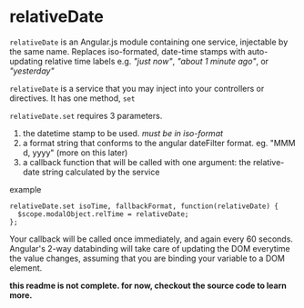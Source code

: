relativeDate
============

```relativeDate``` is an Angular.js module containing one service, injectable by the same name.
Replaces iso-formated, date-time stamps with auto-updating relative time labels e.g. *"just now"*, *"about 1 minute ago"*, or *"yesterday"*

```relativeDate``` is a service that you may inject into your controllers or directives.  It has one method, ```set```

```relativeDate.set``` requires 3 parameters.
1. the datetime stamp to be used. *must be in iso-format*
2. a format string that conforms to the angular dateFilter format. eg. "MMM d, yyyy" (more on this later)
3. a callback function that will be called with one argument: the relative-date string calculated by the service

example


    relativeDate.set isoTime, fallbackFormat, function(relativeDate) {
      $scope.modalObject.relTime = relativeDate;
    };

Your callback will be called once immediately, and again every 60 seconds.
Angular's 2-way databinding will take care of updating the DOM everytime the value changes, assuming that you are binding your variable to a DOM element.

**this readme is not complete. for now, checkout the source code to learn more.**